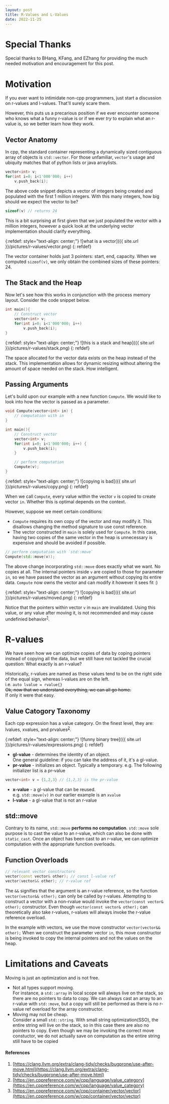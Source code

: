 ```yaml
---
layout: post
title: R-Values and L-Values
date: 2022-11-25
---
```


# Special Thanks
Special thanks to BHang, KFang, and EZhang for providing the much needed motivation and 
encouragement for this post. 


# Motivation 
If you ever want to intimidate non-cpp programmers, just start a discussion on
r-values and l-values.  That'll surely scare them. 

However, this puts us a precarious position if we ever encounter someone who knows
what a funny r-value is or if we ever *try* to explain what an r-value is, so
we better learn how they work.

## Vector Anatomy
In cpp, the standard container representing a dynamically sized contiguous array of objects 
is `std::vector`. For those unfamiliar, `vector`'s usage and ubiquity matches that of 
python lists or java arraylists. 

```cpp
vector<int> v;
for(int i=0; i<1'000'000; i++) 
    v.push_back(i);
```
The above code snippet depicts a vector of integers being created and populated with the 
first 1 million integers.
With this many integers, how big should we expect the vector to be?
```cpp
sizeof(v) // returns 24
```
This is a bit surprising at first given that we just populated the vector with a million integers, 
however a quick look at the underlying vector implementation should clarify everything.

{:refdef: style="text-align: center;"}
![what is a vector]({{ site.url }}/pictures/r-values/vector.png)
{: refdef}

The vector container holds just 3 pointers: start, end, capacity.
When we computed `sizeof(v)`, we only obtain the combined sizes of these pointers: 24.

## The Stack and the Heap
Now let's see how this works in conjunction with the process memory layout.
Consider the code snippet below.

```cpp
int main(){
    // Construct vector
    vector<int> v;
    for(int i=0; i<1'000'000; i++) 
        v.push_back(i);
}
```

{:refdef: style="text-align: center;"}
![this is a stack and heap]({{ site.url }}/pictures/r-values/stack.png)
{: refdef}


The space allocated for the vector data exists on the heap instead of the stack.
This implementation allows for dynamic resizing without altering the amount of space
needed on the stack. How intelligent.

## Passing Arguments

Let's build upon our example with a new function `Compute`.
We would like to look into how the vector is passed as a parameter.

```cpp
void Compute(vector<int> in) {
    // computation with in
}

int main(){
    // Construct vector
    vector<int> v;
    for(int i=0; i<1'000'000; i++) {
        v.push_back(i);
    }

    // perform computation
    Compute(v);
}
```

{:refdef: style="text-align: center;"}
![copying is bad]({{ site.url }}/pictures/r-values/copy.png)
{: refdef}

When we call `Compute`, every value within the vector `v` is copied 
to create vector `in`.
Whether this is optimal depends on the context.

However, suppose we meet certain conditions:
- `Compute` requires its own copy of the vector and may modify it.
This disallows changing the method signature to use const reference.
- The vector constructed in `main` is solely used for `Compute`.
In this case, having two copies of the same vector in the heap is unnecessary is expensive and 
should be avoided if possible.

```cpp
// perform computation with `std::move`
Compute(std::move(v));
```
The above change incorporating `std::move` does exactly what we want. No copies at all.
The internal pointers inside `v` are copied to those for parameter `in`, 
so we have passed the vector as an argument without copying its entire data.
`Compute` now owns the vector and can modify it however it sees fit :)

{:refdef: style="text-align: center;"}
![copying is bad]({{ site.url }}/pictures/r-values/moved.png)
{: refdef}

Notice that the pointers within vector `v` in `main` are invalidated.
Using this value, or any value after moving it, 
is not recommended and may cause undefinied behavior<sup>[1](https://clang.llvm.org/extra/clang-tidy/checks/bugprone/use-after-move.html)</sup>.

# R-values
We have seen how we can optimize copies of data by coping pointers instead of copying all the data, but
we still have not tackled the crucial question: What exactly is an r-value?

Historically, r-values are named as these values tend to be on the right side of the equal sign, 
whereas l-values are on the left.  
i.e. `auto lvalue = rvalue{}`  
~~Ok, now that we understand everything, we can all go home.~~  
If only it were that easy.

## Value Catogory Taxonomy  
Each cpp expression has a value category.
On the finest level, they are: lvalues, xvalues, and prvalues<sup>[2](https://en.cppreference.com/w/cpp/language/value_category)</sup>.

{:refdef: style="text-align: center;"}
![funny binary tree]({{ site.url }}/pictures/r-values/expressions.png)
{: refdef}

- **gl-value** - determines the identity of an object.  
One general guideline: if you can take the address of it, it's a gl-value.
- **pr-value** - initializes an object. Typically a temporary.
e.g. The following initializer list is a pr-value 
```cpp
vector<int> v = {1,2,3} // {1,2,3} is the pr-value
```
- **x-value** - a gl-value that can be reused.  
e.g. `std::move(v)` in our earlier example is an `xvalue`
- **l-value** - a gl-value that is not an r-value

## std::move
Contrary to its name, `std::move` **performs no computation**.
`std::move` sole purpose is to cast the value to an r-value, which can also be done with 
`static_cast`.
Once an object has been cast to an r-value, we can optimize computation with the 
appropriate function overloads.

## Function Overloads
```cpp
// relevant vector constructors
vector(const vector& other); // const l-value ref
vector(vector&& other); // r-value ref
```
The `&&` signifies that the argument is an r-value reference, so the function
`vector(vector&& other);` can only be called by r-values. 
Attempting to construct a vector with a non-rvalue would invoke the 
`vector(const vector& other);` constructor.
Even though `vector(const vector& other);` can theoretically also take r-values, 
r-values will always invoke the r-value reference overload.

In the example with vectors, we use the move constructor `vector(vector&& other);`
When we construct the parameter vector `in`, this move constructor is being invoked to copy the 
internal pointers and not the values on the heap.


# Limitations and Caveats
Moving is just an optimization and is not free.  
- Not all types support moving.  
For instance, a `std::array` in local scope will always live on the stack, 
so there are no pointers to data to copy.
We can always cast an array to an r-value with `std::move`, 
but a copy will still be performed as there is no r-value ref overload for the array constructor.
- Moving may not be cheap.  
Consider a small `std::string`.  With small string optimization(SSO), 
the entire string will live on the stack, so in this case there are also no pointers to copy.
Even though we may be invoking the correct move constuctor, 
we do not actually save on computation as the entire string still have to be copied


#### References
1. [https://clang.llvm.org/extra/clang-tidy/checks/bugprone/use-after-move.html](https://clang.llvm.org/extra/clang-tidy/checks/bugprone/use-after-move.html)
1. [https://en.cppreference.com/w/cpp/language/value_category](https://en.cppreference.com/w/cpp/language/value_category)
1. [https://en.cppreference.com/w/cpp/container/vector/vector](https://en.cppreference.com/w/cpp/container/vector/vector)
